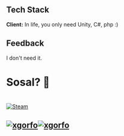 
## Tech Stack

**Client:** In life, you only need Unity, C#, php :)


## Feedback
I don't need it.


# Sosal? 👋


#

[![Steam](https://steamuserimages-a.akamaihd.net/ugc/1678143036696607799/A52F22D0B9653B4B643458D6278C8F5489CB4F4C/?imw=512&amp;imh=288&amp;ima=fit&amp;impolicy=Letterbox&amp;imcolor=%23000000&amp;letterbox=true)](https://steamcommunity.com/profiles/76561199229921015/)


##  [![xgorfo](https://github-profile-trophy.vercel.app/?username=xgorfo)](https://github.com/ryo-ma/github-profile-xgorfo)[![xgorfo](https://github-readme-stats.vercel.app/api/top-langs/?username=xgorfo&layout=compact)](https://github.com/anuraghazra/github-readme-stats)
